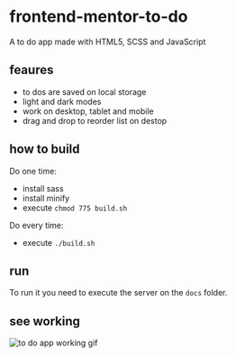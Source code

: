 # frontend-mentor-to-do
A to do app made with HTML5, SCSS and JavaScript

## feaures
* to dos are saved on local storage
* light and dark modes
* work on desktop, tablet and mobile
* drag and drop to reorder list on destop

## how to build
Do one time:
* install sass
* install minify
* execute `chmod 775 build.sh`

Do every time:
* execute `./build.sh`

## run
To run it you need to execute the server on the `docs` folder.

## see working
![to do app working gif](https://user-images.githubusercontent.com/62714153/103443083-70d8c280-4c3a-11eb-9843-b73fc9138563.gif)